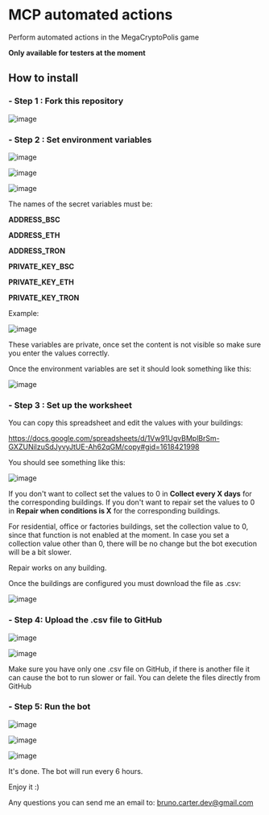 # MCP automated actions
Perform automated actions in the MegaCryptoPolis game

**Only available for testers at the moment**

## How to install

### - Step 1 : Fork this repository

![image](https://github.com/brunodev12/MCP_automated_actions/assets/112636008/4f271e82-304e-4f5c-89de-fffb10b39ffd)

### - Step 2 : Set environment variables

![image](https://github.com/brunodev12/MCP_automated_actions/assets/112636008/8f19291c-3176-4533-83c0-caa732bef8a6)


![image](https://github.com/brunodev12/MCP_automated_actions/assets/112636008/51bcaea9-7924-4c3e-9666-58b182f9ba5c)


![image](https://github.com/brunodev12/MCP_automated_actions/assets/112636008/960ce0ab-4412-4412-ae49-b4dce5c0657d)

The names of the secret variables must be:

**ADDRESS_BSC**

**ADDRESS_ETH**

**ADDRESS_TRON**

**PRIVATE_KEY_BSC**

**PRIVATE_KEY_ETH**

**PRIVATE_KEY_TRON**

Example:

![image](https://github.com/brunodev12/MCP_automated_actions/assets/112636008/1b7a08e4-c834-42ca-971d-aa6d4bb9c8af)

These variables are private, once set the content is not visible so make sure you enter the values correctly.

Once the environment variables are set it should look something like this:

![image](https://github.com/brunodev12/MCP_automated_actions/assets/112636008/0b280652-b534-4e34-b7ab-0486adbd5795)

### - Step 3 : Set up the worksheet

You can copy this spreadsheet and edit the values with your buildings:

https://docs.google.com/spreadsheets/d/1Vw91UgvBMplBrSm-GXZUNilzuSdJyvyJtUE-Ah62qGM/copy#gid=1618421998

You should see something like this:

![image](https://github.com/brunodev12/MCP_automated_actions/assets/112636008/4e808ba1-183f-4b4a-bb60-c5fc2d016570)

If you don't want to collect set the values to 0 in **Collect every X days** for the corresponding buildings.
If you don't want to repair set the values to 0 in **Repair when conditions is X** for the corresponding buildings.

For residential, office or factories buildings, set the collection value to 0, since that function is not enabled at the moment.
In case you set a collection value other than 0, there will be no change but the bot execution will be a bit slower.

Repair works on any building.

Once the buildings are configured you must download the file as .csv:

![image](https://github.com/brunodev12/MCP_automated_actions/assets/112636008/d8a761bc-a75e-4e04-90d4-318d8c758c15)

### - Step 4: Upload the .csv file to GitHub

![image](https://github.com/brunodev12/MCP_automated_actions/assets/112636008/81cf8db5-90da-4e48-8748-88170b96d2cf)

![image](https://github.com/brunodev12/MCP_automated_actions/assets/112636008/ea7b16dc-4e6f-4837-a2f4-a749d7902ab7)

Make sure you have only one .csv file on GitHub, if there is another file it can cause the bot to run slower or fail. You can delete the files directly from GitHub

### - Step 5: Run the bot

![image](https://github.com/brunodev12/MCP_automated_actions/assets/112636008/09b19959-c52b-452f-82b6-18890cc4b485)

![image](https://github.com/brunodev12/MCP_automated_actions/assets/112636008/d1b0ddd9-03d4-4160-9999-7d4633651297)

![image](https://github.com/brunodev12/MCP_automated_actions/assets/112636008/afa006a2-1984-491a-81fd-06a813e5dc04)

It's done. The bot will run every 6 hours.

Enjoy it :)

Any questions you can send me an email to: bruno.carter.dev@gmail.com




